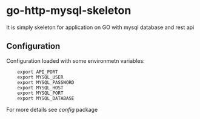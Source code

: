 # go-http-mysql-skeleton
It is simply skeleton for application on GO with mysql database and rest api

## Configuration
Configuration loaded with some environmetn variables:

```shell
	export API_PORT
	export MYSQL_USER
	export MYSQL_PASSWORD
	export MYSQL_HOST
	export MYSQL_PORT
	export MYSQL_DATABASE
```

For more details see *config* package
